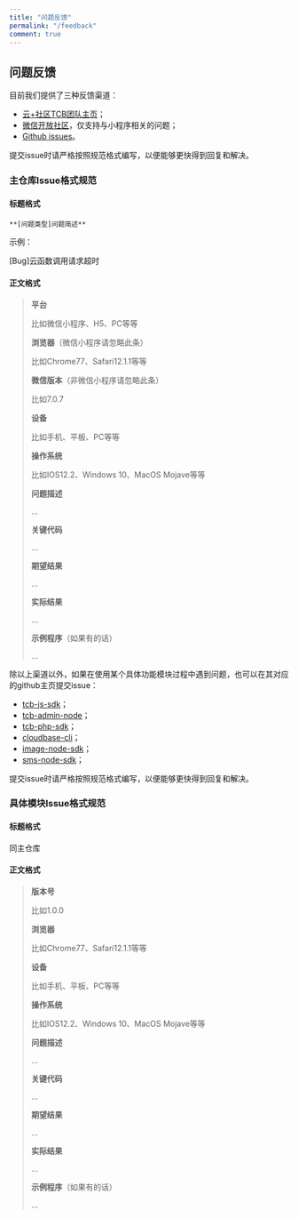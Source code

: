 ```yaml
---
title: "问题反馈"
permalink: "/feedback"
comment: true
---
```


## 问题反馈

目前我们提供了三种反馈渠道：
- [云+社区TCB团队主页](https://cloud.tencent.com/developer/team/tcb)；
- [微信开放社区](https://developers.weixin.qq.com/community/develop/mixflow)，仅支持与小程序相关的问题；
- [Github issues](https://github.com/TencentCloudBase/TencentCloudBase.github.io/issues)。

提交issue时请严格按照规范格式编写，以便能够更快得到回复和解决。

### 主仓库Issue格式规范
#### 标题格式

```
**[问题类型]问题简述**
```

示例：

[Bug]云函数调用请求超时

#### 正文格式

> **平台**
> 
> 比如微信小程序、H5、PC等等
> 
> **浏览器**（微信小程序请忽略此条）
> 
> 比如Chrome77、Safari12.1.1等等
> 
> **微信版本**（非微信小程序请忽略此条）
> 
> 比如7.0.7
> 
> **设备**
> 
> 比如手机、平板、PC等等
> 
> **操作系统**
> 
> 比如IOS12.2、Windows 10、MacOS Mojave等等
> 
> **问题描述**
> 
> ...
> 
> **关键代码**
> 
> ...
> 
> **期望结果**
> 
> ...
> 
> **实际结果**
> 
> ...
> 
> **示例程序**（如果有的话）
> 
> ...

除以上渠道以外，如果在使用某个具体功能模块过程中遇到问题，也可以在其对应的github主页提交issue：
- [tcb-js-sdk](https://github.com/TencentCloudBase/tcb-js-sdk/issues)；
- [tcb-admin-node](https://github.com/TencentCloudBase/tcb-admin-node/issues)；
- [tcb-php-sdk](https://github.com/TencentCloudBase/tcb-php-sdk/issues)；
- [cloudbase-cli](https://github.com/TencentCloudBase/cloud-base-cli/issues)；
- [image-node-sdk](https://github.com/TencentCloudBase/image-node-sdk/issues)；
- [sms-node-sdk](https://github.com/TencentCloudBase/sms-node-sdk/issues)；

提交issue时请严格按照规范格式编写，以便能够更快得到回复和解决。

### 具体模块Issue格式规范
#### 标题格式

同主仓库

#### 正文格式

> **版本号**
> 
> 比如1.0.0
> 
> **浏览器**
> 
> 比如Chrome77、Safari12.1.1等等
> 
> **设备**
> 
> 比如手机、平板、PC等等
> 
> **操作系统**
> 
> 比如IOS12.2、Windows 10、MacOS Mojave等等
> 
> **问题描述**
> 
> ...
> 
> **关键代码**
> 
> ...
> 
> **期望结果**
> 
> ...
> 
> **实际结果**
> 
> ...
> 
> **示例程序**（如果有的话）
> 
> ...
